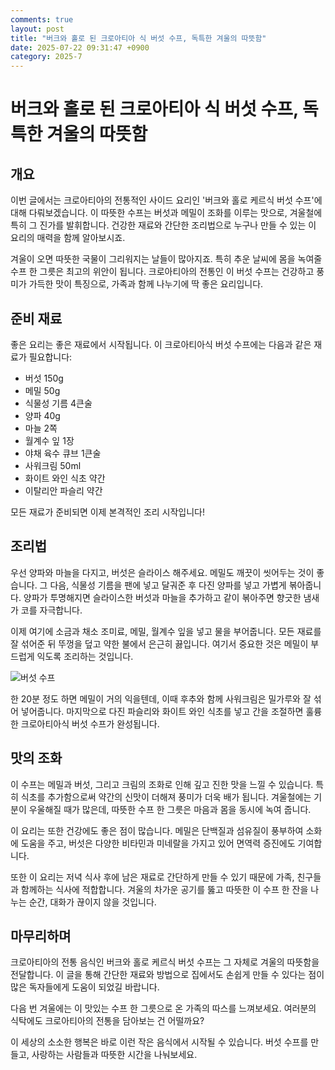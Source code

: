 ```yaml
---
comments: true
layout: post
title: "버크와 홀로 된 크로아티아 식 버섯 수프, 독특한 겨울의 따뜻함"
date: 2025-07-22 09:31:47 +0900
category: 2025-7
---
```


# 버크와 홀로 된 크로아티아 식 버섯 수프, 독특한 겨울의 따뜻함

## 개요
이번 글에서는 크로아티아의 전통적인 사이드 요리인 '버크와 홀로 케르식 버섯 수프'에 대해 다뤄보겠습니다. 이 따뜻한 수프는 버섯과 메밀이 조화를 이루는 맛으로, 겨울철에 특히 그 진가를 발휘합니다. 건강한 재료와 간단한 조리법으로 누구나 만들 수 있는 이 요리의 매력을 함께 알아보시죠.

겨울이 오면 따뜻한 국물이 그리워지는 날들이 많아지죠. 특히 추운 날씨에 몸을 녹여줄 수프 한 그릇은 최고의 위안이 됩니다. 크로아티아의 전통인 이 버섯 수프는 건강하고 풍미가 가득한 맛이 특징으로, 가족과 함께 나누기에 딱 좋은 요리입니다. 

## 준비 재료

좋은 요리는 좋은 재료에서 시작됩니다. 이 크로아티아식 버섯 수프에는 다음과 같은 재료가 필요합니다:

- 버섯 150g
- 메밀 50g
- 식물성 기름 4큰술
- 양파 40g
- 마늘 2쪽
- 월계수 잎 1장
- 야채 육수 큐브 1큰술
- 사워크림 50ml
- 화이트 와인 식초 약간
- 이탈리안 파슬리 약간

모든 재료가 준비되면 이제 본격적인 조리 시작입니다!

## 조리법

우선 양파와 마늘을 다지고, 버섯은 슬라이스 해주세요. 메밀도 깨끗이 씻어두는 것이 좋습니다. 그 다음, 식물성 기름을 팬에 넣고 달궈준 후 다진 양파를 넣고 가볍게 볶아줍니다. 양파가 투명해지면 슬라이스한 버섯과 마늘을 추가하고 같이 볶아주면 향긋한 냄새가 코를 자극합니다. 

이제 여기에 소금과 채소 조미료, 메밀, 월계수 잎을 넣고 물을 부어줍니다. 모든 재료를 잘 섞어준 뒤 뚜껑을 덮고 약한 불에서 은근히 끓입니다. 여기서 중요한 것은 메밀이 부드럽게 익도록 조리하는 것입니다. 

![버섯 수프](https://www.themealdb.com/images/media/meals/1ngcbf1628770793.jpg)

한 20분 정도 하면 메밀이 거의 익을텐데, 이때 후추와 함께 사워크림은 밀가루와 잘 섞어 넣어줍니다. 마지막으로 다진 파슬리와 화이트 와인 식초를 넣고 간을 조절하면 훌륭한 크로아티아식 버섯 수프가 완성됩니다.

## 맛의 조화

이 수프는 메밀과 버섯, 그리고 크림의 조화로 인해 깊고 진한 맛을 느낄 수 있습니다. 특히 식초를 추가함으로써 약간의 신맛이 더해져 풍미가 더욱 배가 됩니다. 겨울철에는 기분이 우울해질 때가 많은데, 따뜻한 수프 한 그릇은 마음과 몸을 동시에 녹여 줍니다.

이 요리는 또한 건강에도 좋은 점이 많습니다. 메밀은 단백질과 섬유질이 풍부하여 소화에 도움을 주고, 버섯은 다양한 비타민과 미네랄을 가지고 있어 면역력 증진에도 기여합니다. 

또한 이 요리는 저녁 식사 후에 남은 재료로 간단하게 만들 수 있기 때문에 가족, 친구들과 함께하는 식사에 적합합니다. 겨울의 차가운 공기를 뚫고 따뜻한 이 수프 한 잔을 나누는 순간, 대화가 끊이지 않을 것입니다.

## 마무리하며

크로아티아의 전통 음식인 버크와 홀로 케르식 버섯 수프는 그 자체로 겨울의 따뜻함을 전달합니다. 이 글을 통해 간단한 재료와 방법으로 집에서도 손쉽게 만들 수 있다는 점이 많은 독자들에게 도움이 되었길 바랍니다. 

다음 번 겨울에는 이 맛있는 수프 한 그릇으로 온 가족의 따스를 느껴보세요. 여러분의 식탁에도 크로아티아의 전통을 담아보는 건 어떨까요? 

이 세상의 소소한 행복은 바로 이런 작은 음식에서 시작될 수 있습니다. 버섯 수프를 만들고, 사랑하는 사람들과 따뜻한 시간을 나눠보세요.